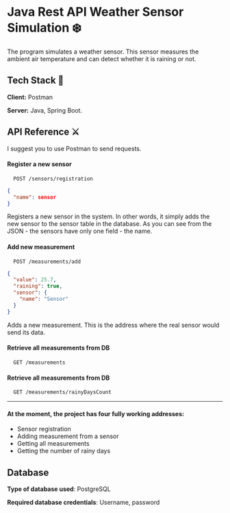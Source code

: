 
# Java Rest API Weather Sensor Simulation ❄️

The program simulates a weather sensor. This sensor measures the ambient air temperature and can detect whether it is raining or not.

## Tech Stack 🔧

**Client:** Postman

**Server:** Java, Spring Boot.


## API Reference ⚔️
I suggest you to use Postman to send requests.
#### Register a new sensor



```http
  POST /sensors/registration
```

```json
{
  "name": sensor
}
```

Registers a new sensor in the system. In other words, it simply adds the new sensor to the sensor table in the database. As you can see from the JSON - the sensors have only one field - the name.

#### Add new measurement
```http
  POST /measurements/add
```

```json
{
  "value": 25.7,
  "raining": true,
  "sensor": {
    "name": "Sensor"
  }
}
```
Adds a new measurement. This is the address where the real sensor would send its data.

#### Retrieve all measurements from DB
```http
  GET /measurements
```

#### Retrieve all measurements from DB
```http
  GET /measurements/rainyDaysCount
```
------
#### At the moment, the project has four fully working addresses: 
- Sensor registration
- Adding measurement from a sensor
- Getting all measurements
- Getting the number of rainy days

## Database
**Type of database used**: PostgreSQL

**Required database credentials**: Username, password
